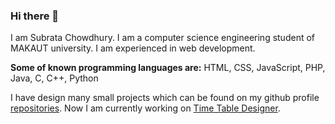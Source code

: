 ### Hi there 👋
I am Subrata Chowdhury. I am a computer science engineering student of MAKAUT university. I am experienced in web development.

**Some of known programming languages are:**
HTML, CSS, JavaScript, PHP, Java, C, C++, Python

I have design many small projects which can be found on my github profile [repositories](https://github.com/Super7000?tab=repositories).
Now I am currently working on [Time Table Designer](https://github.com/Super7000/Sem_Time_Table_Designer).

<!--
<img src="https://isocpp.org/assets/images/cpp_logo.png" width="50">

**Super7000/Super7000** is a ✨ _special_ ✨ repository because its `README.md` (this file) appears on your GitHub profile.

Here are some ideas to get you started:

- 🔭 I’m currently working on ...
- 🌱 I’m currently learning ...
- 👯 I’m looking to collaborate on ...
- 🤔 I’m looking for help with ...
- 💬 Ask me about ...
- 📫 How to reach me: ...
- 😄 Pronouns: ...
- ⚡ Fun fact: ...
-->
